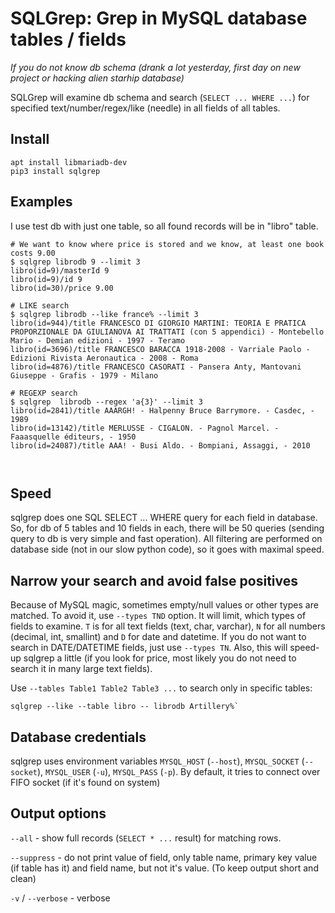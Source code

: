 # SQLGrep: Grep in MySQL database tables / fields

*If you do not know db schema (drank a lot yesterday, first day on new project or hacking alien starhip database)*

SQLGrep will examine db schema and search (`SELECT ... WHERE ...`) for specified text/number/regex/like (needle) in all fields of all tables.

## Install
~~~
apt install libmariadb-dev
pip3 install sqlgrep
~~~

## Examples
I use test db with just one table, so all found records will be in "libro" table.

~~~shell
# We want to know where price is stored and we know, at least one book costs 9.00
$ sqlgrep librodb 9 --limit 3
libro(id=9)/masterId 9
libro(id=9)/id 9
libro(id=30)/price 9.00

# LIKE search
$ sqlgrep librodb --like france% --limit 3
libro(id=944)/title FRANCESCO DI GIORGIO MARTINI: TEORIA E PRATICA PROPORZIONALE DA GIULIANOVA AI TRATTATI (con 5 appendici) - Montebello Mario - Demian edizioni - 1997 - Teramo
libro(id=3696)/title FRANCESCO BARACCA 1918-2008 - Varriale Paolo - Edizioni Rivista Aeronautica - 2008 - Roma
libro(id=4876)/title FRANCESCO CASORATI - Pansera Anty, Mantovani Giuseppe - Grafis - 1979 - Milano

# REGEXP search
$ sqlgrep  librodb --regex 'a{3}' --limit 3
libro(id=2841)/title AAARGH! - Halpenny Bruce Barrymore. - Casdec, - 1989
libro(id=13142)/title MERLUSSE - CIGALON. - Pagnol Marcel. - Faaasquelle éditeurs, - 1950
libro(id=24087)/title AAA! - Busi Aldo. - Bompiani, Assaggi, - 2010



~~~

## Speed
sqlgrep does one SQL SELECT ... WHERE query for each field in database. So, for db of 5 tables and 10 fields in each, there will be 50 queries (sending query to db is very simple and fast operation). All filtering are performed on database side (not in our slow python code), so it goes with maximal speed.

## Narrow your search and avoid false positives
Because of MySQL magic, sometimes empty/null values or other types are matched. To avoid it, use `--types TND` option. It will limit, which types of fields to examine. `T` is for all text fields (text, char, varchar), `N` for all numbers (decimal, int, smallint) and `D` for date and datetime. If you do not want to search in DATE/DATETIME fields, just use `--types TN`. Also, this will speed-up sqlgrep a little (if you look for price, most likely you do not need to search it in many large text fields).

Use `--tables Table1 Table2 Table3 ...` to search only in specific tables: 
~~~
sqlgrep --like --table libro -- librodb Artillery%`
~~~

## Database credentials
sqlgrep uses environment variables `MYSQL_HOST` (`--host`), `MYSQL_SOCKET` (`--socket`), `MYSQL_USER` (`-u`), `MYSQL_PASS` (`-p`).
By default, it tries to connect over FIFO socket (if it's found on system)

## Output options
`--all` - show full records (`SELECT * ...` result) for matching rows.

`--suppress` - do not print value of field, only table name, primary key value (if table has it) and field name, but not it's value. (To keep output short and clean)

`-v` / `--verbose` - verbose